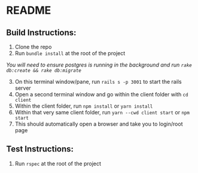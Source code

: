 # README

## Build Instructions:
1) Clone the repo
2) Run `bundle install` at the root of the project

*You will need to ensure postgres is running in the background and run `rake db:create && rake db:migrate`*

3) On this terminal window/pane, run `rails s -p 3001` to start the rails server
4) Open a second terminal window and go within the client folder with `cd client`
5) Within the client folder, run `npm install` or `yarn install`
6) Within that very same client folder, run `yarn --cwd client start` or `npm start`
7) This should automatically open a browser and take you to login/root page

## Test Instructions:
1) Run `rspec` at the root of the project
